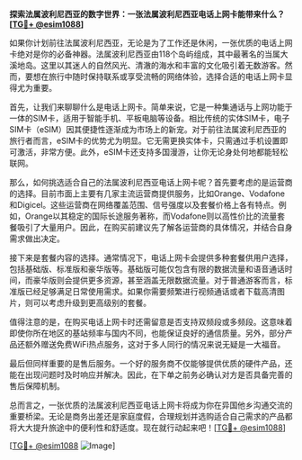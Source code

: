 **探索法属波利尼西亚的数字世界：一张法属波利尼西亚电话上网卡能带来什么？[[TG💪+ @esim1088](https://t.me/s/esim1088)]**

如果你计划前往法属波利尼西亚，无论是为了工作还是休闲，一张优质的电话上网卡绝对是你的必备神器。法属波利尼西亚由118个岛屿组成，其中最著名的当属大溪地岛。这里以其迷人的自然风光、清澈的海水和丰富的文化吸引着无数游客。然而，要想在旅行中随时保持联系或享受流畅的网络体验，选择合适的电话上网卡显得尤为重要。

首先，让我们来聊聊什么是电话上网卡。简单来说，它是一种集通话与上网功能于一体的SIM卡，适用于智能手机、平板电脑等设备。相比传统的实体SIM卡，电子SIM卡（eSIM）因其便捷性逐渐成为市场上的新宠。对于前往法属波利尼西亚的旅行者而言，eSIM卡的优势尤为明显。它无需更换实体卡，只需通过手机设置即可激活，非常方便。此外，eSIM卡还支持多国漫游，让你无论身处何地都能轻松联网。

那么，如何挑选适合自己的法属波利尼西亚电话上网卡呢？首先要考虑的是运营商的选择。目前市面上主要有几家主流运营商提供服务，比如Orange、Vodafone和Digicel。这些运营商在网络覆盖范围、信号强度以及套餐价格上各有特点。例如，Orange以其稳定的国际长途服务著称，而Vodafone则以高性价比的流量套餐吸引了大量用户。因此，在购买前建议先了解各运营商的具体情况，并结合自身需求做出决定。

接下来是套餐内容的选择。通常情况下，电话上网卡会提供多种套餐供用户选择，包括基础版、标准版和豪华版等。基础版可能仅包含有限的数据流量和语音通话时间，而豪华版则会提供更多资源，甚至涵盖无限数据流量。对于普通游客而言，标准版已经足够满足日常使用需求。如果你需要频繁进行视频通话或者下载高清图片，则可以考虑升级到更高级别的套餐。

值得注意的是，在购买电话上网卡时还需留意是否支持双频段或多频段。这意味着即使你所在地区的基站频率与国内不同，也能保证良好的通信质量。另外，部分产品还额外赠送免费WiFi热点服务，这对于多人同行的情况来说无疑是一大福音。

最后但同样重要的是售后服务。一个好的服务商不仅能够提供优质的硬件产品，还能在出现问题时及时响应并解决。因此，在下单之前务必确认对方是否具备完善的售后保障机制。

总而言之，一张优质的法属波利尼西亚电话上网卡将成为你在异国他乡沟通交流的重要桥梁。无论是商务出差还是家庭度假，合理规划并选购适合自己需求的产品都将大大提升旅途中的便利性和舒适度。现在就行动起来吧！[[TG💪+ @esim1088](https://t.me/s/esim1088)]

[[TG💪+ @esim1088](https://t.me/s/esim1088) ![Image](https://i.postimg.cc/4NQfJmqS/Snipaste-2025-05-13-00-14-12.png)]